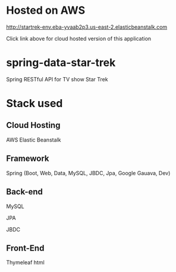 # Hosted on AWS
http://startrek-env.eba-yvaab2p3.us-east-2.elasticbeanstalk.com

Click link above for cloud hosted version of this application


# spring-data-star-trek
Spring RESTful API for TV show Star Trek

# Stack used

## Cloud Hosting
AWS Elastic Beanstalk

## Framework
Spring (Boot, Web, Data, MySQL, JBDC, Jpa, Google Gauava, Dev)

## Back-end
MySQL

JPA

JBDC

## Front-End
Thymeleaf html
